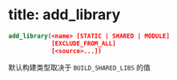 
# title: add_library

```cmake
add_library(<name> [STATIC | SHARED | MODULE]
            [EXCLUDE_FROM_ALL]
            [<source>...])
```

默认构建类型取决于 `BUILD_SHARED_LIBS` 的值